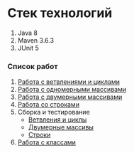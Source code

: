 
# Стек технологий

1. Java 8
2. Maven 3.6.3
3. JUnit 5

### Список работ


1. [Работа с ветвлениями и циклами](basic-learn/src/main/java/ru/nshi/learn/Work1)
2. [Работа с одномерными массивами](basic-learn/src/main/java/ru/nshi/learn/Work2)
3. [Работа с двумерными массивами](basic-learn/src/main/java/ru/nshi/learn/Work3)
4. [Работа со строками](basic-learn/src/main/java/ru/nshi/learn/Work4)
5. Сборка и тестирование
   - [Ветвления и циклы](basic-learn/src/test/java/ru/nshi/learn/Tests/Work5tests/Task1Test.java)
   - [Двумерные массивы](basic-learn/src/test/java/ru/nshi/learn/Tests/Work5tests/Task2Test.java)
   - [Строки](basic-learn/src/test/java/ru/nshi/learn/Tests/Work5tests/Task3Test.java)
6. [Работа с классами](src/main/java/ru/nshi/learn/)
